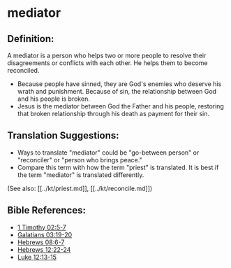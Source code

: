 # mediator #

## Definition: ##

A mediator is a person who helps two or more people to resolve their disagreements or conflicts with each other. He helps them to become reconciled.

* Because people have sinned, they are God's enemies who deserve his wrath and punishment. Because of sin, the relationship between God and his people is broken.
* Jesus is the mediator between God the Father and his people, restoring that broken relationship through his death as payment for their sin.

## Translation Suggestions: ##

* Ways to translate "mediator" could be "go-between person" or "reconciler" or "person who brings peace."
* Compare this term with how the term "priest" is translated. It is best if the term "mediator" is translated differently.

(See also: [[../kt/priest.md]], [[../kt/reconcile.md]])

## Bible References: ##

* [1 Timothy 02:5-7](en/tn/1ti/help/02/05)
* [Galatians 03:19-20](en/tn/gal/help/03/19)
* [Hebrews 08:6-7](en/tn/heb/help/08/06)
* [Hebrews 12:22-24](en/tn/heb/help/12/22)
* [Luke 12:13-15](en/tn/luk/help/12/13)
